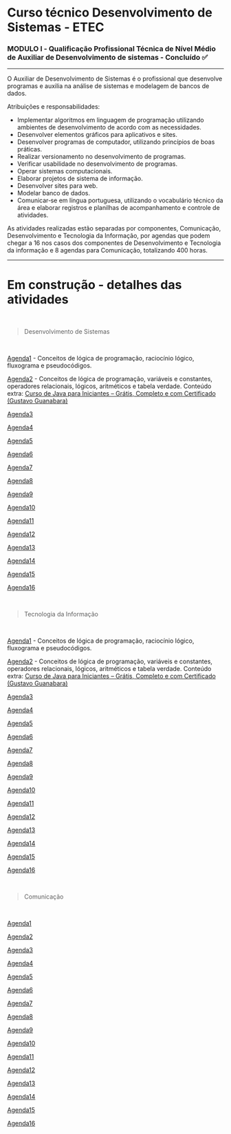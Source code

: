# Curso técnico Desenvolvimento de Sistemas - ETEC

### MODULO I ‐ Qualificação Profissional Técnica de Nível Médio de Auxiliar de Desenvolvimento de sistemas - Concluído ✅

---

O Auxiliar de Desenvolvimento de Sistemas é o profissional que desenvolve programas e auxilia na análise de sistemas e modelagem de bancos de dados.

Atribuições e responsabilidades:

- Implementar algoritmos em linguagem de programação utilizando ambientes de desenvolvimento de acordo com as necessidades.
- Desenvolver elementos gráficos para aplicativos e sites.
- Desenvolver programas de computador, utilizando princípios de boas práticas.
- Realizar versionamento no desenvolvimento de programas.
- Verificar usabilidade no desenvolvimento de programas.
- Operar sistemas computacionais.
- Elaborar projetos de sistema de informação.
- Desenvolver sites para web.
- Modelar banco de dados.
- Comunicar‐se em língua portuguesa, utilizando o vocabulário técnico da área e elaborar registros e planilhas de acompanhamento e controle de atividades.

As atividades realizadas estão separadas por componentes, Comunicação, Desenvolvimento e Tecnologia da Informação, por agendas que podem chegar a 16 nos casos dos componentes de Desenvolvimento e Tecnologia da informação e 8 agendas para Comunicação, totalizando 400 horas.

---

# Em construção - detalhes das atividades

<br>

> Desenvolvimento de Sistemas

<br>

[Agenda1](/primeiroSemestre/desenvolvimento/agenda1/) - Conceitos de lógica de programação, raciocínio lógico, fluxograma e pseudocódigos.

[Agenda2](/primeiroSemestre/desenvolvimento/agenda2/) - Conceitos de lógica de programação, variáveis e constantes, operadores relacionais, lógicos, aritméticos e tabela verdade. Conteúdo extra: [Curso de Java para Iniciantes – Grátis, Completo e com Certificado (Gustavo Guanabara)](https://www.cursoemvideo.com/curso/java-basico/)
  
[Agenda3]()

[Agenda4]()

[Agenda5]()

[Agenda6]()

[Agenda7]()

[Agenda8]()

[Agenda9]()

[Agenda10]()

[Agenda11]()

[Agenda12]()

[Agenda13]()

[Agenda14]()

[Agenda15]()

[Agenda16]()

<br>

> Tecnologia da Informação

<br>

[Agenda1](/primeiroSemestre/desenvolvimento/agenda1/) - Conceitos de lógica de programação, raciocínio lógico, fluxograma e pseudocódigos.

[Agenda2](/primeiroSemestre/desenvolvimento/agenda2/) - Conceitos de lógica de programação, variáveis e constantes, operadores relacionais, lógicos, aritméticos e tabela verdade. Conteúdo extra: [Curso de Java para Iniciantes – Grátis, Completo e com Certificado (Gustavo Guanabara)](https://www.cursoemvideo.com/curso/java-basico/)
  
[Agenda3]()

[Agenda4]()

[Agenda5]()

[Agenda6]()

[Agenda7]()

[Agenda8]()

[Agenda9]()

[Agenda10]()

[Agenda11]()

[Agenda12]()

[Agenda13]()

[Agenda14]()

[Agenda15]()

[Agenda16]()

<br>

> Comunicação

<br>

[Agenda1](/primeiroSemestre/desenvolvimento/agenda1/)

[Agenda2](/primeiroSemestre/desenvolvimento/agenda2/)
  
[Agenda3]()

[Agenda4]()

[Agenda5]()

[Agenda6]()

[Agenda7]()

[Agenda8]()

[Agenda9]()

[Agenda10]()

[Agenda11]()

[Agenda12]()

[Agenda13]()

[Agenda14]()

[Agenda15]()

[Agenda16]()